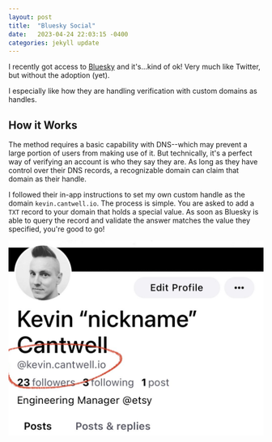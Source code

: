 ```yaml
---
layout: post
title:  "Bluesky Social"
date:   2023-04-24 22:03:15 -0400
categories: jekyll update
---
```

I recently got access to [Bluesky](https://bsky.app/) and it's...kind of ok! Very much like Twitter, but without the adoption (yet).

I especially like how they are handling verification with custom domains as handles.

## How it Works
The method requires a basic capability with DNS--which may prevent a large portion of users from making use of it. But technically,
it's a perfect way of verifying an account is who they say they are. As long as they have control over their DNS records, a recognizable domain
can claim that domain as their handle.

I followed their in-app instructions to set my own custom handle as the domain `kevin.cantwell.io`. The process is simple. You are asked to 
add a `TXT` record to your domain that holds a special value. As soon as Bluesky is able to query the record and validate the answer matches 
the value they specified, you're good to go!


![](/images/bluesky.png)
